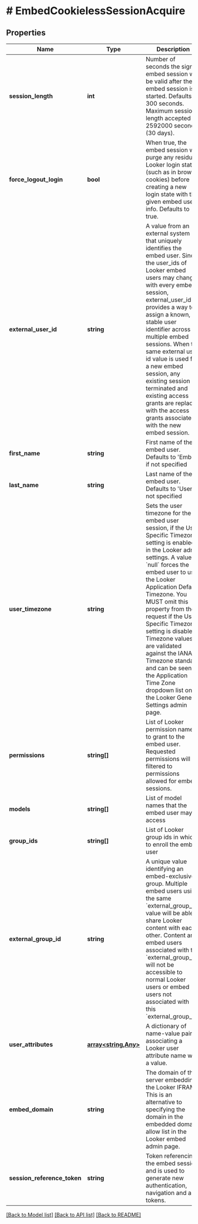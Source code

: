 # # EmbedCookielessSessionAcquire

## Properties

Name | Type | Description | Notes
------------ | ------------- | ------------- | -------------
**session_length** | **int** | Number of seconds the signed embed session will be valid after the embed session is started. Defaults to 300 seconds. Maximum session length accepted is 2592000 seconds (30 days). | [optional]
**force_logout_login** | **bool** | When true, the embed session will purge any residual Looker login state (such as in browser cookies) before creating a new login state with the given embed user info. Defaults to true. | [optional]
**external_user_id** | **string** | A value from an external system that uniquely identifies the embed user. Since the user_ids of Looker embed users may change with every embed session, external_user_id provides a way to assign a known, stable user identifier across multiple embed sessions. When the same external user id value is used for a new embed session, any existing session is terminated and existing access grants are replaced with the access grants associated with the new embed session. | [optional]
**first_name** | **string** | First name of the embed user. Defaults to &#39;Embed&#39; if not specified | [optional]
**last_name** | **string** | Last name of the embed user. Defaults to &#39;User&#39; if not specified | [optional]
**user_timezone** | **string** | Sets the user timezone for the embed user session, if the User Specific Timezones setting is enabled in the Looker admin settings. A value of &#x60;null&#x60; forces the embed user to use the Looker Application Default Timezone. You MUST omit this property from the request if the User Specific Timezones setting is disabled. Timezone values are validated against the IANA Timezone standard and can be seen in the Application Time Zone dropdown list on the Looker General Settings admin page. | [optional]
**permissions** | **string[]** | List of Looker permission names to grant to the embed user. Requested permissions will be filtered to permissions allowed for embed sessions. | [optional]
**models** | **string[]** | List of model names that the embed user may access | [optional]
**group_ids** | **string[]** | List of Looker group ids in which to enroll the embed user | [optional]
**external_group_id** | **string** | A unique value identifying an embed-exclusive group. Multiple embed users using the same &#x60;external_group_id&#x60; value will be able to share Looker content with each other. Content and embed users associated with the &#x60;external_group_id&#x60; will not be accessible to normal Looker users or embed users not associated with this &#x60;external_group_id&#x60;. | [optional]
**user_attributes** | [**array<string,Any>**](Any.md) | A dictionary of name-value pairs associating a Looker user attribute name with a value. | [optional]
**embed_domain** | **string** | The domain of the server embedding the Looker IFRAME. This is an alternative to specifying the domain in the embedded domain allow list in the Looker embed admin page. | [optional]
**session_reference_token** | **string** | Token referencing the embed session and is used to generate new authentication, navigation and api tokens. | [optional]

[[Back to Model list]](../../README.md#models) [[Back to API list]](../../README.md#endpoints) [[Back to README]](../../README.md)
